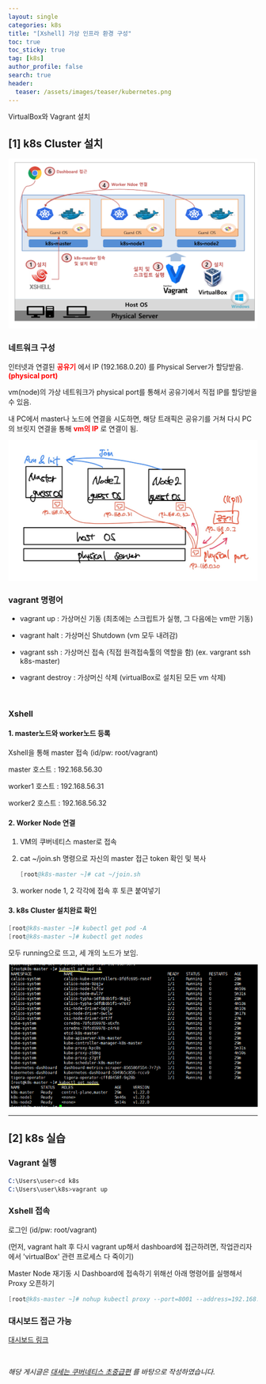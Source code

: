 ```yaml
---
layout: single  
categories: k8s
title: "[Xshell] 가상 인프라 환경 구성"
toc: true
toc_sticky: true
tag: [k8s]
author_profile: false
search: true
header:
  teaser: /assets/images/teaser/kubernetes.png
---
```


VirtualBox와 Vagrant 설치

## [1] k8s Cluster 설치

<img src="/assets/images/2023-10-02-k8s/installation_process.png" /><br/>

### 네트워크 구성

인터넷과 연결된 **<span style="color:#ff0000">공유기</span>** 에서 IP (192.168.0.20) 를 Physical Server가 할당받음. **<span style="color:#ff0000">(physical port)</span>**

vm(node)의 가상 네트워크가 physical port를 통해서 공유기에서 직접 IP를 할당받을 수 있음.

내 PC에서 master나 노드에 연결을 시도하면, 해당 트래픽은 공유기를 거쳐 다시 PC의 브릿지 연결을 통해 **<span style="color:#ff0000">vm의 IP</span>** 로 연결이 됨.

<img src="/assets/images/2023-10-02-k8s/network.jpg" /><br/>

### vagrant 명령어

- vagrant up : 가상머신 기동 (최초에는 스크립트가 실행, 그 다음에는 vm만 기동)

- vagrant halt : 가상머신 Shutdown (vm 모두 내려감)

- vagrant ssh : 가상머신 접속 (직접 원격접속툴의 역할을 함) (ex. vargrant ssh k8s-master)

- vagrant destroy : 가상머신 삭제 (virtualBox로 설치된 모든 vm 삭제)
<br/>

### Xshell

#### 1. master노드와 worker노드 등록

Xshell을 통해 master 접속 (id/pw: root/vagrant)

master 호스트 : 192.168.56.30

worker1 호스트 : 192.168.56.31

worker2 호스트 : 192.168.56.32

#### 2. Worker Node 연결

1. VM의 쿠버네티스 master로 접속

2. cat ~/join.sh 명령으로 자신의 master 접근 token 확인 및 복사

    ```s
    [root@k8s-master ~]# cat ~/join.sh
    ```

3. worker node 1, 2 각각에 접속 후 토큰 붙여넣기

#### 3. k8s Cluster 설치완료 확인

```s
[root@k8s-master ~]# kubectl get pod -A
[root@k8s-master ~]# kubectl get nodes
```
모두 running으로 뜨고, 세 개의 노드가 보임.

<img src="/assets/images/2023-10-02-k8s/Xshell.png" /><br/>

---

## [2] k8s 실습

### Vagrant 실행 

```s
C:\Users\user>cd k8s
C:\Users\user\k8s>vagrant up
```

### Xshell 접속

로그인 (id/pw: root/vagrant)

(먼저, vagrant halt 후 다시 vagrant up해서 dashboard에 접근하려면, 작업관리자에서 'virtualBox' 관련 프로세스 다 죽이기)

Master Node 재기동 시 Dashboard에 접속하기 위해선 아래 명령어를 실행해서 Proxy 오픈하기 

```s
[root@k8s-master ~]# nohup kubectl proxy --port=8001 --address=192.168.56.30 --accept-hosts='^*$' >/dev/null 2>&1 &
```

### 대시보드 접근 가능

[대시보드 링크](http://192.168.56.30:8001/api/v1/namespaces/kubernetes-dashboard/services/https:kubernetes-dashboard:/proxy/#/workloads?namespace=_all)

<br/>

*해당 게시글은 [대세는 쿠버네티스 초중급편](https://www.inflearn.com/course/%EC%BF%A0%EB%B2%84%EB%84%A4%ED%8B%B0%EC%8A%A4-%EA%B8%B0%EC%B4%88?gad=1&gclid=CjwKCAjwvfmoBhAwEiwAG2tqzAD7E333fVc-gkDWnwIGPKATXtXbd3yC2CaV8GF4w-Ha70ouUlGIlRoCBlAQAvD_BwE) 를 바탕으로 작성하였습니다.*